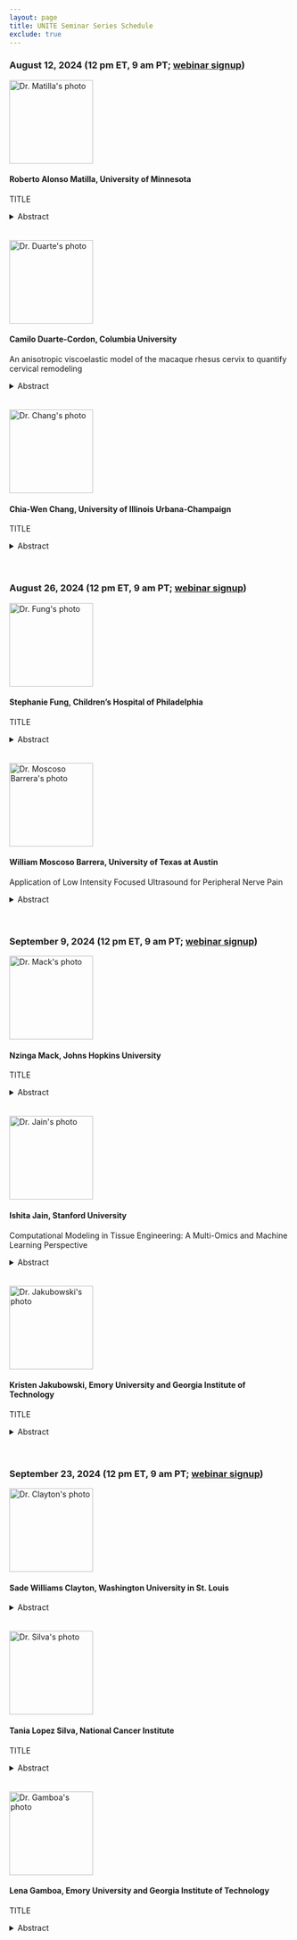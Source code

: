 ```yaml
---
layout: page
title: UNITE Seminar Series Schedule
exclude: true
---
```


### August 12, 2024 (12 pm ET, 9 am PT; [webinar signup](https://ucla.zoom.us/meeting/register/tJUtf-mppjkoGtOggN9HKYu9I4EV53gewBS8))


<img src="/public/seminar-photos/2024/Alonso-Matilla.webp" alt="Dr. Matilla's photo" width="150px" id="photo-float"/>

#### Roberto Alonso Matilla, University of Minnesota

TITLE

<details><summary>Abstract</summary>
ABSTRACT</details>

<br />
<br />

<img src="/public/seminar-photos/2024/Duarte.webp" alt="Dr. Duarte's photo" width="150px" id="photo-float"/>

#### Camilo Duarte-Cordon, Columbia University

An anisotropic viscoelastic model of the macaque rhesus cervix to quantify cervical remodeling

<details><summary>Abstract</summary>
Through pregnancy, the cervix, a collagenous and hydrated tissue, undergoes a remarkable transformation from a rigid/closed structure that keeps the fetus inside the uterus to a more compliant/extensible one that opens to facilitate delivery at parturition. This process, known as cervical remodeling, involves complex changes in the cervix's equilibrium and dynamic mechanical properties, such as stiffness, viscoelasticity, and permeability. Constitutive models of the cervix extracellular matrix (ECM) calibrated with experimental data at equilibrium and obtained from animal cervical tissue, primarily rodents, have proven helpful in studying how the cervix softens through gestation. Recently, a poro-viscoelastic model of the human cervix was used to describe the human cervix's time-dependent behavior but limited to compressive strains and two gestational points (pregnant and nonpregnant). The variations in the cervix's intrinsic viscoelastic properties under tension at different pregnancy stages have not yet been thoroughly studied, which is crucial for understanding better cervical remodeling. Building upon these previous constitutive models, we implemented an anisotropic viscoelastic model of the cervix ECM, which captures the viscoelastic behavior of the cervix under tensile deformation. To calibrate our model, we used force-displacement experimental data from spherical indentation and uniaxial tension tests in cervix samples from Rhesus Macaques, chosen because of their homology to humans, and collected at four relevant gestational time points. We observed that Rhesus Macaque cervical tissue is non-linear elastic, and the stiffness of the toe and linear region decreases with gestational age. Furthermore, the time relaxation properties of cervical tissue differ significantly between nonpregnant/early pregnant and late pregnant stages. This work gives insights into normal cervical remodeling, which is crucial to developing diagnostic methods and treatments for preterm birth (birth before 37 weeks).</details>

<br />
<br />

<img src="/public/seminar-photos/2024/Chang.webp" alt="Dr. Chang's photo" width="150px" id="photo-float"/>

#### Chia-Wen Chang, University of Illinois Urbana-Champaign

TITLE

<details><summary>Abstract</summary>
ABSTRACT</details>

<br />
<br />

### August 26, 2024 (12 pm ET, 9 am PT; [webinar signup](https://ucla.zoom.us/meeting/register/tJUtf-mppjkoGtOggN9HKYu9I4EV53gewBS8))

<img src="/public/seminar-photos/2024/Fung.webp" alt="Dr. Fung's photo" width="150px" id="photo-float"/>

#### Stephanie Fung, Children’s Hospital of Philadelphia

TITLE

<details><summary>Abstract</summary>
ABSTRACT</details>

<br />
<br />

<img src="/public/seminar-photos/2024/Moscoso.webp" alt="Dr. Moscoso Barrera's photo" width="150px" id="photo-float"/>

#### William Moscoso Barrera, University of Texas at Austin

Application of Low Intensity Focused Ultrasound for Peripheral Nerve Pain

<details><summary>Abstract</summary>
Pain, as defined by the International Association for the Study of Pain (IASP), is an unpleasant bodily signal associated with immediate or potential tissue damage, universally experienced but uniquely perceived by everyone. In 2021, the Centers for Disease Control and Prevention conducted a study revealing that approximately 21% of adults in the United States experience chronic pain, defined as pain occurring every day or most days for at least three months. Direct consequences of severe pain include loss of strength, reliance on medication, and disrupted sleep. Pain can induce significant changes in both the central and peripheral nervous systems. Some of these changes are adaptive and short-lived, while others may become maladaptive and lead to the development of chronic pain.
Low-Intensity Focused Ultrasound (LIFU) is a novel, non-invasive method with the advantage of precise stimulation in deep tissues. This seminar presents the context of LIFU use and some preliminary results related to its potential for treating peripheral nerve pain through neurostimulation.</details>

<br />
<br />

<!--<img src="/public/seminar-photos/2024/Burrow.webp" alt="Dr. Burrow's photo" width="150px" id="photo-float"/>

#### Joshua Burrow, AFFILIATION

TITLE

<details><summary>Abstract</summary>
ABSTRACT</details>

<br />
<br />//-->

### September 9, 2024 (12 pm ET, 9 am PT; [webinar signup](https://ucla.zoom.us/meeting/register/tJUtf-mppjkoGtOggN9HKYu9I4EV53gewBS8))

<img src="/public/seminar-photos/2024/Mack.webp" alt="Dr. Mack's photo" width="150px" id="photo-float"/>

#### Nzinga Mack, Johns Hopkins University

TITLE

<details><summary>Abstract</summary>
ABSTRACT</details>

<br />
<br />

<img src="/public/seminar-photos/2024/Jain.webp" alt="Dr. Jain's photo" width="150px" id="photo-float"/>

#### Ishita Jain, Stanford University

Computational Modeling in Tissue Engineering: A Multi-Omics and Machine Learning Perspective

<details><summary>Abstract</summary>
The bioengineering field faces a next-generation challenge: systematically analyzing the vast data generated daily. In tissue engineering and regenerative medicine, optimizing multiple parameters and analyzing cellular behavior is crucial. High-throughput technologies and next-generation sequencing enable testing numerous parameters and gaining detailed insights into cellular behavior. However, novel analysis pipelines and complex algorithms are needed to choose parameters and innovatively analyze cellular behavior.
This talk presents three stories demonstrating how these pipelines led to new findings in liver and cardiovascular regenerative medicine. First, I will discuss my past work using high-throughput technologies and multi-omics to identify new target genes in hepatic stellate cells for non-alcoholic fatty liver disease. Next, I will share my current work developing novel 3D hydrogels to study endothelial to mesenchymal transition in atherosclerosis and using single-cell transcriptomics to analyze cellular behavior. Additionally, I will discuss a collaboration with the FDA on designing an AI model to predict optimal culture properties for mesenchymal stem cell manufacturing and developing a clinical benchmark for in vitro manufacturing of MSCs.
Finally, I will outline my plans to integrate computational approaches to understand in vitro blood vessel development and design artificial in vitro blood vessels with varied structural and functional properties. More specifically, I will showcase the integration of multi-omics and machine learning to build in silico tissues for mechanistic studies that will iteratively guide the design of next generation therapeutics.</details>

<br />
<br />

<img src="/public/seminar-photos/2024/Jakubowski.webp" alt="Dr. Jakubowski's photo" width="150px" id="photo-float"/>

#### Kristen Jakubowski, Emory University and Georgia Institute of Technology

TITLE

<details><summary>Abstract</summary>
ABSTRACT</details>

<br />
<br />

### September 23, 2024 (12 pm ET, 9 am PT; [webinar signup](https://ucla.zoom.us/meeting/register/tJUtf-mppjkoGtOggN9HKYu9I4EV53gewBS8))

<img src="/public/seminar-photos/2024/Clayton.webp" alt="Dr. Clayton's photo" width="150px" id="photo-float"/>

#### Sade Williams Clayton, Washington University in St. Louis

<details><summary>Abstract</summary>
The spinal column is an invaluable structure of the musculoskeletal system and the defining characteristic of vertebrate animals. An essential component of the spinal column is the intervertebral disc (IVD), a connective tissue that provides the shock absorption and weight distribution biomechanical properties of the spine. IVDs are complex, heterogeneous structures that are prone to cumulative damage due to a limited regenerative capacity. The accrual of IVD injuries leads to tissue degeneration, which is a leading contributor to debilitating back pain and a reduction in quality of life. Successful healing of connective tissue injuries relies on temporally regulated immune cells that rapidly infiltrate damaged tissues and initiate regenerative signaling cascades. These immune cells rapidly migrate into injured tissues and function as critical mediators of tissue regeneration and healing. However, the identity of these immune cell subtypes, their temporal coordination, and their effect on the IVD repair after injury remain understudied. The objective of this study is to prevent IVD degeneration by defining the role of infiltrating immune cells during injury to improve tissue repair.
The importance of immune cells in facilitating healing has been well characterized in musculoskeletal (MSK) tissues such as bone and muscle. Cd3+ T lymphocytes have been shown to be critical mediators of repair, but their role in IVD healing is unknown. To determine the role of immune cells during IVD damage, we utilized a needle puncture model to induce the robust infiltration of Cd45+ immune cells by causing a severe injury to IVD tissue. Our findings show a sex divergent response of anti-inflammatory Cd3+ γδ T cells during the acute IVD injury response and a dysregulation in IVD tissue mechanics in mice lacking lymphocytes. We hypothesize that Cd3+ γδ T cells are essential for IVD tissue repair. By utilizing methodologies such as quantitative polymerase chain reaction, bulk RNA sequencing, flow cytometry, and drug therapy, this study offers a targeted approach to modulate IVD repair by elucidating the types and temporal regulation of key immune cell subtypes important during IVD repair.</details>

<br />
<br />

<img src="/public/seminar-photos/2024/Silva.webp" alt="Dr. Silva's photo" width="150px" id="photo-float"/>

#### Tania Lopez Silva, National Cancer Institute

TITLE

<details><summary>Abstract</summary>
ABSTRACT</details>

<br />
<br />

<img src="/public/seminar-photos/2024/Gamboa.webp" alt="Dr. Gamboa's photo" width="150px" id="photo-float"/>

#### Lena Gamboa, Emory University and Georgia Institute of Technology

TITLE

<details><summary>Abstract</summary>
ABSTRACT</details>
